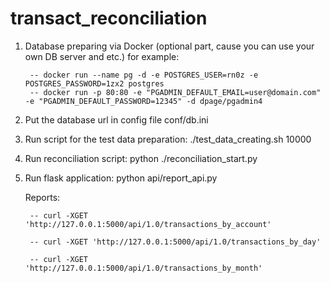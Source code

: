 # transact_reconciliation

1. Database preparing via Docker (optional part, cause  you can use your
    own DB server and etc.)
    for example:
    
        -- docker run --name pg -d -e POSTGRES_USER=rn0z -e POSTGRES_PASSWORD=1zx2 postgres
        -- docker run -p 80:80 -e "PGADMIN_DEFAULT_EMAIL=user@domain.com" -e "PGADMIN_DEFAULT_PASSWORD=12345" -d dpage/pgadmin4

2. Put the database url in config file conf/db.ini

3. Run script for the test data preparation:
    ./test_data_creating.sh 10000

4. Run reconciliation script:
    python ./reconciliation_start.py

5. Run flask application:
    python api/report_api.py

    Reports:
    
        -- curl -XGET 'http://127.0.0.1:5000/api/1.0/transactions_by_account'
        
        -- curl -XGET 'http://127.0.0.1:5000/api/1.0/transactions_by_day'
        
        -- curl -XGET 'http://127.0.0.1:5000/api/1.0/transactions_by_month'
